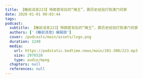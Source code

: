 ```yaml
---
title: 【睡前消息223】特朗普背后的“赌王”，靠历史经验打败澳门何家
date: 2020-01-01 00:03:44
tags:
podcast:
  subtitle: 【睡前消息223】特朗普背后的“赌王”，靠历史经验打败澳门何家
  authors: ['《睡前消息》编辑部']
  cover: /podcasts/main/assets/logo.png
  duration: 1240
  media:
    url: https://podstatic.bedtime.news/main/201-300/223.mp3
    size: 2976528
    type: audio/mpeg
  chapters: null
  references: null
---
```


